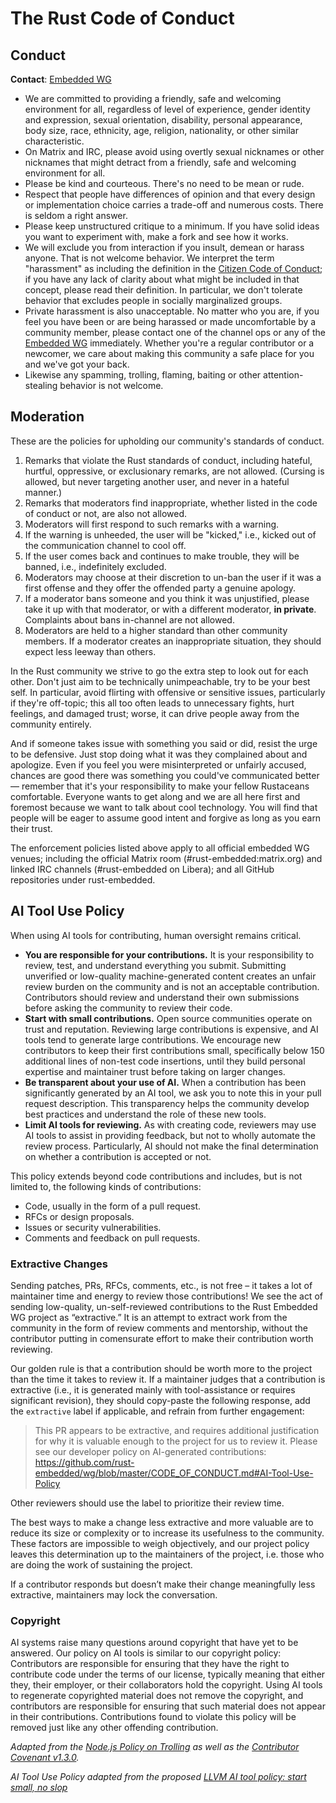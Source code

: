 # The Rust Code of Conduct

## Conduct

**Contact**: [Embedded WG][wg]

* We are committed to providing a friendly, safe and welcoming environment for all, regardless of level of experience, gender identity and expression, sexual orientation, disability, personal appearance, body size, race, ethnicity, age, religion, nationality, or other similar characteristic.
* On Matrix and IRC, please avoid using overtly sexual nicknames or other nicknames that might detract from a friendly, safe and welcoming environment for all.
* Please be kind and courteous. There's no need to be mean or rude.
* Respect that people have differences of opinion and that every design or implementation choice carries a trade-off and numerous costs. There is seldom a right answer.
* Please keep unstructured critique to a minimum. If you have solid ideas you want to experiment with, make a fork and see how it works.
* We will exclude you from interaction if you insult, demean or harass anyone. That is not welcome behavior. We interpret the term "harassment" as including the definition in the [Citizen Code of Conduct](http://citizencodeofconduct.org/); if you have any lack of clarity about what might be included in that concept, please read their definition. In particular, we don't tolerate behavior that excludes people in socially marginalized groups.
* Private harassment is also unacceptable. No matter who you are, if you feel you have been or are being harassed or made uncomfortable by a community member, please contact one of the channel ops or any of the [Embedded WG][wg] immediately. Whether you're a regular contributor or a newcomer, we care about making this community a safe place for you and we've got your back.
* Likewise any spamming, trolling, flaming, baiting or other attention-stealing behavior is not welcome.

## Moderation

These are the policies for upholding our community's standards of conduct.

1. Remarks that violate the Rust standards of conduct, including hateful, hurtful, oppressive, or exclusionary remarks, are not allowed. (Cursing is allowed, but never targeting another user, and never in a hateful manner.)
2. Remarks that moderators find inappropriate, whether listed in the code of conduct or not, are also not allowed.
3. Moderators will first respond to such remarks with a warning.
4. If the warning is unheeded, the user will be "kicked," i.e., kicked out of the communication channel to cool off.
5. If the user comes back and continues to make trouble, they will be banned, i.e., indefinitely excluded.
6. Moderators may choose at their discretion to un-ban the user if it was a first offense and they offer the offended party a genuine apology.
7. If a moderator bans someone and you think it was unjustified, please take it up with that moderator, or with a different moderator, **in private**. Complaints about bans in-channel are not allowed.
8. Moderators are held to a higher standard than other community members. If a moderator creates an inappropriate situation, they should expect less leeway than others.

In the Rust community we strive to go the extra step to look out for each other. Don't just aim to be technically unimpeachable, try to be your best self. In particular, avoid flirting with offensive or sensitive issues, particularly if they're off-topic; this all too often leads to unnecessary fights, hurt feelings, and damaged trust; worse, it can drive people away from the community entirely.

And if someone takes issue with something you said or did, resist the urge to be defensive. Just stop doing what it was they complained about and apologize. Even if you feel you were misinterpreted or unfairly accused, chances are good there was something you could've communicated better — remember that it's your responsibility to make your fellow Rustaceans comfortable. Everyone wants to get along and we are all here first and foremost because we want to talk about cool technology. You will find that people will be eager to assume good intent and forgive as long as you earn their trust.

The enforcement policies listed above apply to all official embedded WG venues; including the official Matrix room (#rust-embedded:matrix.org) and linked IRC channels (#rust-embedded on Libera); and all GitHub repositories under rust-embedded.

## AI Tool Use Policy

When using AI tools for contributing, human oversight remains critical.

- **You are responsible for your contributions.** It is your responsibility to review, test, and understand everything you submit. Submitting unverified or low-quality machine-generated content creates an unfair review burden on the community and is not an acceptable contribution. Contributors should review and understand their own submissions before asking the community to review their code.
- **Start with small contributions.** Open source communities operate on trust and reputation. Reviewing large contributions is expensive, and AI tools tend to generate large contributions. We encourage new contributors to keep their first contributions small, specifically below 150 additional lines of non-test code insertions, until they build personal expertise and maintainer trust before taking on larger changes.
- **Be transparent about your use of AI.** When a contribution has been significantly generated by an AI tool, we ask you to note this in your pull request description. This transparency helps the community develop best practices and understand the role of these new tools.
- **Limit AI tools for reviewing.** As with creating code, reviewers may use AI tools to assist in providing feedback, but not to wholly automate the review process. Particularly, AI should not make the final determination on whether a contribution is accepted or not.

This policy extends beyond code contributions and includes, but is not limited to, the following kinds of contributions:

- Code, usually in the form of a pull request.
- RFCs or design proposals.
- Issues or security vulnerabilities.
- Comments and feedback on pull requests.

### Extractive Changes

Sending patches, PRs, RFCs, comments, etc., is not free – it takes a lot of maintainer time and energy to review those contributions! We see the act of sending low-quality, un-self-reviewed contributions to the Rust Embedded WG project as “extractive.” It is an attempt to extract work from the community in the form of review comments and mentorship, without the contributor putting in comensurate effort to make their contribution worth reviewing.

Our golden rule is that a contribution should be worth more to the project than the time it takes to review it. If a maintainer judges that a contribution is extractive (i.e., it is generated mainly with tool-assistance or requires significant revision), they
should copy-paste the following response, add the `extractive` label if applicable, and refrain from further engagement:

> This PR appears to be extractive, and requires additional justification for why it is valuable enough to the project for us to review it. Please see our developer policy on AI-generated contributions: https://github.com/rust-embedded/wg/blob/master/CODE_OF_CONDUCT.md#AI-Tool-Use-Policy

Other reviewers should use the label to prioritize their review time.

The best ways to make a change less extractive and more valuable are to reduce its size or complexity or to increase its usefulness to the community. These factors are impossible to weigh objectively, and our project policy leaves this determination up to the maintainers of the project, i.e. those who are doing the work of sustaining the project.

If a contributor responds but doesn’t make their change meaningfully less extractive, maintainers may lock the conversation.

### Copyright

AI systems raise many questions around copyright that have yet to be answered. Our policy on AI tools is similar to our copyright policy: Contributors are responsible for ensuring that they have the right to contribute code under the terms of our license, typically meaning that either they, their employer, or their collaborators hold the copyright. Using AI tools to regenerate copyrighted material does not remove the copyright, and contributors are responsible for ensuring that such material does not appear in their contributions. Contributions found to violate this policy will be removed just like any other offending contribution.

*Adapted from the [Node.js Policy on Trolling](http://blog.izs.me/post/30036893703/policy-on-trolling) as well as the [Contributor Covenant v1.3.0](https://www.contributor-covenant.org/version/1/3/0/).*

*AI Tool Use Policy adapted from the proposed [LLVM AI tool policy: start small, no slop](https://discourse.llvm.org/t/rfc-llvm-ai-tool-policy-start-small-no-slop/88476)*

[wg]: https://github.com/rust-embedded/wg#organization
